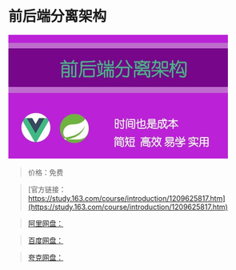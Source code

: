 # 前后端分离架构

![img](../../../assets/study163/free/ef8c891c1fbf4db4b0ae7296a69c1dc5.jpg)

> 价格：免费

> [官方链接：https://study.163.com/course/introduction/1209625817.htm](https://study.163.com/course/introduction/1209625817.htm)

> [阿里网盘：]()

> [百度网盘：]()

> [夸克网盘：]()
